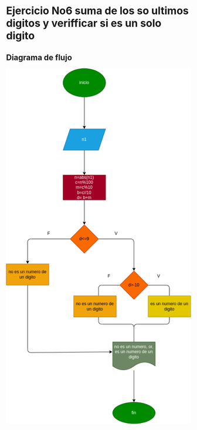 # Ejercicio No6 suma de los so ultimos digitos y verifficar si es un solo digito
## Diagrama de flujo
![diagrama de flujo](diagrama.png "diagrama de flujo")